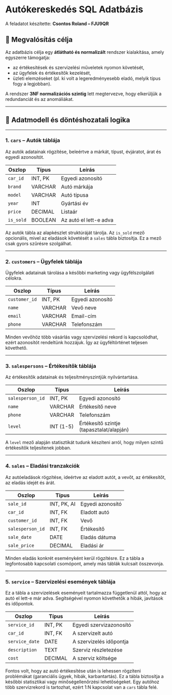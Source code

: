 # Autókereskedés SQL Adatbázis
A feladatot készítette: **Csontos Roland – FJU9QR**

## 🎯 Megvalósítás célja

Az adatbázis célja egy **átlátható és normalizált** rendszer kialakítása, amely egyszerre támogatja:

- az értékesítések és szervizelési műveletek nyomon követését,
- az ügyfelek és értékesítők kezelését,
- üzleti elemzéseket (pl. ki volt a legeredményesebb eladó, melyik típus fogy a legjobban).

A rendszer **3NF normalizációs szintig** lett megtervezve, hogy elkerüljük a redundanciát és az anomáliákat.

---

## 🧱 Adatmodell és döntéshozatali logika

---

### 1. `cars` – Autók táblája

Az autók adatainak rögzítése, beleértve a márkát, típust, évjáratot, árat és egyedi azonosítót.

| Oszlop | Típus | Leírás |
|-------|-------|--------|
| `car_id` | INT, PK | Egyedi azonosító |
| `brand` | VARCHAR | Autó márkája |
| `model` | VARCHAR | Autó típusa |
| `year` | INT | Gyártási év |
| `price` | DECIMAL | Listaár |
| `is_sold` | BOOLEAN | Az autó el lett-e adva |

Az autók tábla az alapkészlet struktúráját tárolja. Az `is_sold` mező opcionális, mivel az eladások követését a `sales` tábla biztosítja. Ez a mező csak gyors szűrésre szolgálhat. 

---

### 2. `customers` – Ügyfelek táblája

Ügyfelek adatainak tárolása a későbbi marketing vagy ügyfélszolgálati célokra.

| Oszlop | Típus | Leírás |
|-------|-------|--------|
| `customer_id` | INT, PK | Egyedi azonosító |
| `name` | VARCHAR | Vevő neve |
| `email` | VARCHAR | Email-cím |
| `phone` | VARCHAR | Telefonszám |

Minden vevőhöz több vásárlás vagy szervizelési rekord is kapcsolódhat, ezért azonosítót rendeltünk hozzájuk. Így az ügyféltörténet teljesen követhető.

---

### 3. `salespersons` – Értékesítők táblája

Az értékesítők adatainak és teljesítményszintjük nyilvántartása.

| Oszlop | Típus | Leírás |
|--------|--------|--------|
| `salesperson_id` | INT, PK | Egyedi azonosító |
| `name` | VARCHAR | Értékesítő neve |
| `phone` | VARCHAR | Telefonszám |
| `level` | INT (1-5) | Értékesítő szintje (tapasztalat/alapján) |

A `level` mező alapján statisztikát tudunk készíteni arról, hogy milyen szintű értékesítők teljesítenek jobban.

---

### 4. `sales` – Eladási tranzakciók

Az autóeladások rögzítése, ideértve az eladott autót, a vevőt, az értékesítőt, az eladás idejét és árát.

| Oszlop | Típus | Leírás |
|--------|--------|--------|
| `sale_id` | INT, PK, AI | Egyedi azonosító |
| `car_id` | INT, FK | Eladott autó |
| `customer_id` | INT, FK | Vevő |
| `salesperson_id` | INT, FK | Értékesítő |
| `sale_date` | DATE | Eladás dátuma |
| `sale_price` | DECIMAL | Eladási ár |

Minden eladás konkrét eseményként kerül rögzítésre. Ez a tábla a legfontosabb kapcsolati csomópont, amely más táblák kulcsait összevonja.

---

### 5. `service` – Szervizelési események táblája

Ez a tábla a szervizelések eseményeit tartalmazza függetlenül attól, hogy az autó el lett-e már adva. Segítségével nyomon követhetők a hibák, javítások és időpontok.

| Oszlop | Típus | Leírás |
|--------|--------|--------|
| `service_id` | INT, PK | Egyedi szervizazonosító |
| `car_id` | INT, FK | A szervizelt autó |
| `service_date` | DATE | A szervizelés időpontja |
| `description` | TEXT | Szerviz részletezése |
| `cost` | DECIMAL | A szerviz költsége |

Fontos volt, hogy az autó értékesítése után is lehessen rögzíteni problémákat (garanciális ügyek, hibák, karbantartás). Ez a tábla biztosítja a későbbi statisztikai vagy minőségellenőrzési lehetőségeket. Egy autóhoz több szervizrekord is tartozhat, ezért 1:N kapcsolat van a `cars` tábla felé.

